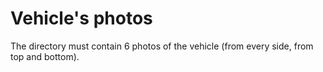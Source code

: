 # Vehicle's photos
The directory must contain 6 photos of the vehicle (from every side, from top and bottom).